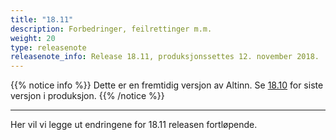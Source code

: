 ```yaml
---
title: "18.11"
description: Forbedringer, feilrettinger m.m.
weight: 20
type: releasenote
releasenote_info: Release 18.11, produksjonssettes 12. november 2018.
---
```

{{% notice info %}}
Dette er en fremtidig versjon av Altinn. Se [18.10](../18-10) for siste versjon i produksjon.
{{% /notice %}}
***

Her vil vi legge ut endringene for 18.11 releasen fortløpende.
